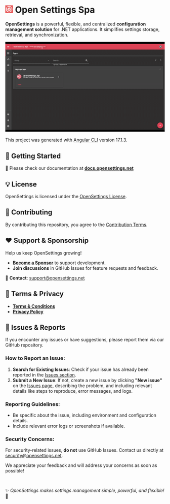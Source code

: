 # <img src="logo/open-settings-logo.png" alt="Header" width="24"/> Open Settings Spa

**OpenSettings** is a powerful, flexible, and centralized **configuration management solution** for .NET applications. It simplifies settings storage, retrieval, and synchronization.  

![Demo](https://raw.githubusercontent.com/OpenSettings/open-settings-docs/master/docs/v1/assets/demo.gif)

This project was generated with [Angular CLI](https://github.com/angular/angular-cli) version 17.1.3.

## 🚀 Getting Started

📖 Please check our documentation at **[docs.opensettings.net](https://docs.opensettings.net)**  

## 💡 License  

OpenSettings is licensed under the [OpenSettings License](https://opensettings.net/license).

## 🤝 Contributing

By contributing this repository, you agree to the [Contribution Terms](https://opensettings.net/contribution-terms).

## ❤️ Support & Sponsorship  

Help us keep OpenSettings growing!  

- **[Become a Sponsor](https://opensettings.net/become-a-sponsor)** to support development.  
- **Join discussions** in GitHub Issues for feature requests and feedback.  

📧 **Contact**: [support@opensettings.net](mailto:support@opensettings.net)  

## 📜 Terms & Privacy  

- **[Terms & Conditions](https://opensettings.net/terms-and-conditions)**  
- **[Privacy Policy](https://opensettings.net/privacy-policy)**  

## 🐞 Issues & Reports

If you encounter any issues or have suggestions, please report them via our GitHub repository.

### How to Report an Issue:
1. **Search for Existing Issues**: Check if your issue has already been reported in the [Issues section](https://github.com/OpenSettings/open-settings/issues).
2. **Submit a New Issue**: If not, create a new issue by clicking **"New issue"** on the [Issues page](https://github.com/OpenSettings/open-settings/issues), describing the problem, and including relevant details like steps to reproduce, error messages, and logs.

### Reporting Guidelines:
- Be specific about the issue, including environment and configuration details.
- Include relevant error logs or screenshots if available.

### Security Concerns:
For security-related issues, **do not** use GitHub Issues. Contact us directly at [security@opensettings.net](mailto:security@opensettings.net).

We appreciate your feedback and will address your concerns as soon as possible!

<br>

✨ *OpenSettings makes settings management simple, powerful, and flexible!* 🚀